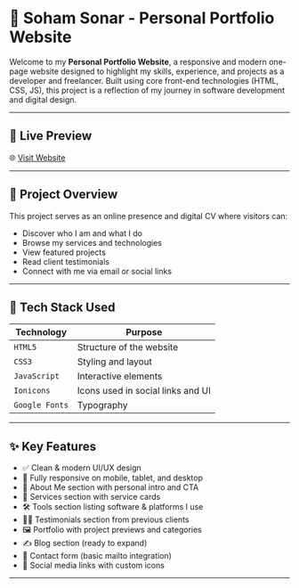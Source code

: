 # 🌟 Soham Sonar - Personal Portfolio Website

Welcome to my **Personal Portfolio Website**, a responsive and modern one-page website designed to highlight my skills, experience, and projects as a developer and freelancer. Built using core front-end technologies (HTML, CSS, JS), this project is a reflection of my journey in software development and digital design.

---

## 📸 Live Preview

🌐 [Visit Website](https://sohamsonar.github.io/Resume/)

---

## 📁 Project Overview

This project serves as an online presence and digital CV where visitors can:

- Discover who I am and what I do
- Browse my services and technologies
- View featured projects
- Read client testimonials
- Connect with me via email or social links

---

## 🧰 Tech Stack Used

| Technology | Purpose |
|------------|---------|
| `HTML5`    | Structure of the website |
| `CSS3`     | Styling and layout |
| `JavaScript` | Interactive elements |
| `Ionicons` | Icons used in social links and UI |
| `Google Fonts` | Typography |

---

## ✨ Key Features

- ✅ Clean & modern UI/UX design
- 📱 Fully responsive on mobile, tablet, and desktop
- 🧠 About Me section with personal intro and CTA
- 💼 Services section with service cards
- 🛠 Tools section listing software & platforms I use
- 🧑‍💬 Testimonials section from previous clients
- 🖼 Portfolio with project previews and categories
- ✍️ Blog section (ready to expand)
- 📩 Contact form (basic mailto integration)
- 🔗 Social media links with custom icons

---


